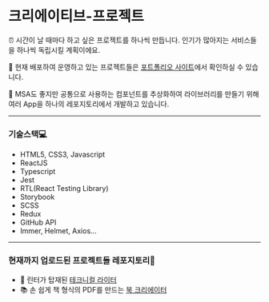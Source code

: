 # 크리에이티브-프로젝트

⏰ 시간이 날 때마다 하고 싶은 프로젝트를 하나씩 만듭니다. 인기가 많아지는 서비스들을 하나씩 독립시킬 계획이에요.

🚀 현재 배포하여 운영하고 있는 프로젝트들은 [포트폴리오 사이트](https://creative-project.netlify.app)에서 확인하실 수 있습니다.

🧐 MSA도 좋지만 공통으로 사용하는 컴포넌트를 추상화하여 라이브러리를 만들기 위해 여러 App을 하나의 레포지토리에서 개발하고 있습니다.

---

### 기술스택💻
- HTML5, CSS3, Javascript
- ReactJS
- Typescript
- Jest
- RTL(React Testing Library)
- Storybook
- SCSS
- Redux
- GitHub API
- Immer, Helmet, Axios...

---
### 현재까지 업로드된 프로젝트들 레포지토리📝

- 📝 린터가 탑재된 [테크니컬 라이터](https://github.com/eunhyulkim/creative-project/tree/main/src/apps/WritingApp)
- 📚 손 쉽게 책 형식의 PDF를 만드는 [북 크리에이터](https://github.com/eunhyulkim/creative-project/tree/main/src/apps/CreateBookApp)
